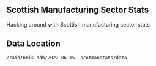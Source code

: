 ## Scottish Manufacturing Sector Stats
Hacking around with Scottish manufacturing sector stats


## Data Location

    /raid/nmis-ddm/2022-06-15--scotmanstats/data
